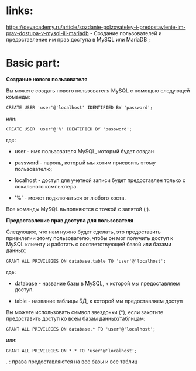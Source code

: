 # links:

https://devacademy.ru/article/sozdanie-polzovateley-i-predostavlenie-im-prav-dostupa-v-mysql-ili-mariadb - Создание пользователей и предоставление им прав доступа в MySQL или MariaDB
;

# Basic part:

**Создание нового пользователя**

Вы можете создать нового пользователя MySQL с помощью следующей команды:

`CREATE USER 'user'@'localhost' IDENTIFIED BY 'password';`

или:

`CREATE USER 'user'@'%' IDENTIFIED BY 'password';`

где:

 - user - имя пользователя MySQL, который будет создан

 - password - пароль, который мы хотим присвоить этому пользователю;

 - localhost - доступ для учетной записи будет предоставлен только с локального компьютера.

 - '%' - может подключаться от любого хоста.

Все команды MySQL выполняются с точкой с запятой (;).

**Предоставление прав доступа для пользователя**

Следующее, что нам нужно будет сделать, это предоставить привилегии этому пользователю, чтобы он мог получить доступ к MySQL клиенту и работать с соответствующей базой или базами данных:

`GRANT ALL PRIVILEGES ON database.table TO 'user'@'localhost';`

где:

 - database - название базы в MySQL, к которой мы предоставляем доступ.
 
 - table - название таблицы БД, к которой мы предоставляем доступ

Вы можете использовать символ звездочки (*), если захотите предоставить доступ ко всем базам данных/таблицам:

`GRANT ALL PRIVILEGES ON database.* TO 'user'@'localhost';`

или:

`GRANT ALL PRIVILEGES ON *.* TO 'user'@'localhost';`

*.* : права предоставляются на все базы и все таблиц